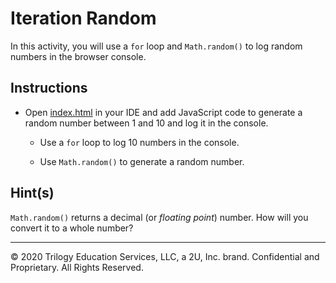 # Iteration Random

In this activity, you will use a `for` loop and `Math.random()` to log random numbers in the browser console.

## Instructions

* Open [index.html](Unsolved/index.html) in your IDE and add JavaScript code to generate a random number between 1 and 10 and log it in the console.

  * Use a `for` loop to log 10 numbers in the console.

  * Use `Math.random()` to generate a random number.

## Hint(s)

`Math.random()` returns a decimal (or _floating point_) number. How will you convert it to a whole number?

---
© 2020 Trilogy Education Services, LLC, a 2U, Inc. brand. Confidential and Proprietary. All Rights Reserved.